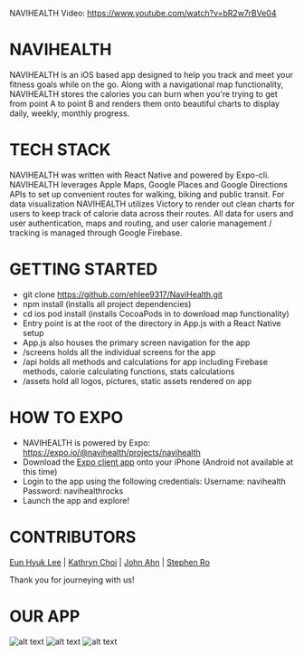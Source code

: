 NAVIHEALTH Video: https://www.youtube.com/watch?v=bR2w7rBVe04 

# NAVIHEALTH
NAVIHEALTH is an iOS based  app designed to help you track and meet your fitness goals while on the go. Along with a navigational map functionality, NAVIHEALTH stores the calories you can burn when you're trying to get from point A to point B and renders them onto beautiful charts to display daily, weekly, monthly progress.

# TECH STACK
NAVIHEALTH was written with React Native and powered by Expo-cli. NAVIHEALTH leverages Apple Maps, Google Places and Google Directions APIs to set up convenient routes for walking, biking and public transit. For data visualization NAVIHEALTH utilizes Victory to render out clean charts for users to keep track of calorie data across their routes. All data for users and user authentication, maps and routing, and user calorie management / tracking is managed through Google Firebase.

# GETTING STARTED
- git clone https://github.com/ehlee9317/NaviHealth.git
- npm install (installs all project dependencies)
- cd ios pod install (installs CocoaPods in  to download map functionality)
- Entry point is at the root of the directory in App.js with a React Native setup
- App.js also houses the primary screen navigation for the app
- /screens holds all the individual screens for the app
- /api holds all methods and calculations for app including Firebase methods, calorie calculating functions,  stats calculations
- /assets hold all logos, pictures, static assets rendered on app


# HOW TO EXPO
- NAVIHEALTH is powered by Expo:
https://expo.io/@navihealth/projects/navihealth
- Download the [Expo client app](https://apps.apple.com/us/app/expo-client/id982107779) onto your iPhone (Android not available at this time)
- Login to the app using the following credentials:
Username: navihealth
Password: navihealthrocks
- Launch the app and explore!

# CONTRIBUTORS
[Eun Hyuk Lee](https://www.linkedin.com/in/eunhyuklee/) | [Kathryn Choi](https://www.linkedin.com/in/kathryn-choi/) | [John Ahn](https://www.linkedin.com/in/john-yo-ahn/) | [Stephen Ro](https://www.linkedin.com/in/stephen-ro)

Thank you for journeying with us!

# OUR APP
![alt text](./assets/welcomeScreenshots.jpeg)
![alt text](./assets/mapScreenshots.jpeg)
![alt text](./assets/profileScreenshots.jpeg)

